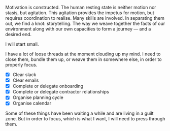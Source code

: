 Motivation is constructed. The human resting state is neither motion nor stasis, but agitation. This agitation provides the impetus for motion, but requires coordination to realise. Many skills are involved. In separating them out, we find a knot: storytelling. The way we weave together the facts of our environment along with our own capacities to form a journey — and a desired end.

I will start small.

I have a lot of loose threads at the moment clouding up my mind. I need to close them, bundle them up, or weave them in somewhere else, in order to properly focus.

- [x] Clear slack
- [x] Clear emails
- [x] Complete or delegate onboarding
- [x] Complete or delegate contractor relationships
- [x] Organise planning cycle
- [x] Organise calendar

Some of these things have been waiting a while and are living in a guilt zone. But in order to focus, which is what I want, I will need to press through them.
